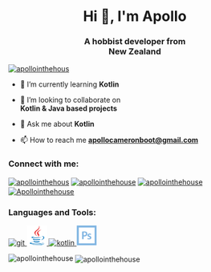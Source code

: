 <h1 align="center">Hi 👋, I'm Apollo</h1>
<h3 align="center">A hobbist developer from <br>
New Zealand</h3>

<p align="left"> <a href="https://twitter.com/apollointhehous" target="blank"><img src="https://img.shields.io/twitter/follow/apollointhehous?logo=twitter&style=for-the-badge" alt="apollointhehous" /></a> </p>

- 🌱 I’m currently learning **Kotlin**

- 👯 I’m looking to collaborate on<br> **Kotlin & Java based projects**

- 💬 Ask me about **Kotlin**

- 📫 How to reach me **apollocameronboot@gmail.com**

<h3 align="left">Connect with me:</h3>
<p align="left">
<a href="https://twitter.com/apollointhehous" target="blank"><img align="center" src="https://raw.githubusercontent.com/rahuldkjain/github-profile-readme-generator/master/src/images/icons/Social/twitter.svg" alt="apollointhehous" height="30" width="40" /></a>
<a href="https://www.youtube.com/c/apollointhehouse" target="blank"><img align="center" src="https://raw.githubusercontent.com/rahuldkjain/github-profile-readme-generator/master/src/images/icons/Social/youtube.svg" alt="apollointhehouse" height="30" width="40" /></a>
<a href="https://www.leetcode.com/apollointhehouse" target="blank"><img align="center" src="https://raw.githubusercontent.com/rahuldkjain/github-profile-readme-generator/master/src/images/icons/Social/leet-code.svg" alt="apollointhehouse" height="30" width="40" /></a>
<a href="https://discord.gg/Apollointhehouse" target="blank"><img align="center" src="https://raw.githubusercontent.com/rahuldkjain/github-profile-readme-generator/master/src/images/icons/Social/discord.svg" alt="Apollointhehouse" height="30" width="40" /></a>
</p>

<h3 align="left">Languages and Tools:</h3>
<p align="left"> <a href="https://git-scm.com/" target="_blank" rel="noreferrer"> <img src="https://www.vectorlogo.zone/logos/git-scm/git-scm-icon.svg" alt="git" width="40" height="40"/> </a> <a href="https://www.java.com" target="_blank" rel="noreferrer"> <img src="https://raw.githubusercontent.com/devicons/devicon/master/icons/java/java-original.svg" alt="java" width="40" height="40"/> </a> <a href="https://kotlinlang.org" target="_blank" rel="noreferrer"> <img src="https://www.vectorlogo.zone/logos/kotlinlang/kotlinlang-icon.svg" alt="kotlin" width="40" height="40"/> </a> <a href="https://www.photoshop.com/en" target="_blank" rel="noreferrer"> <img src="https://raw.githubusercontent.com/devicons/devicon/master/icons/photoshop/photoshop-line.svg" alt="photoshop" width="40" height="40"/> </a> </p>

<p><img align="left" src="https://github-readme-stats-one-orcin.vercel.app/api/top-langs?username=apollointhehouse&show_icons=true&theme=tokyonight&locale=en&layout=compact" alt="apollointhehouse" /></p>

<p>&nbsp;<img align="center" src="https://github-readme-stats-one-orcin.vercel.app/api?username=apollointhehouse&show_icons=true&theme=tokyonight&locale=en" alt="apollointhehouse" /></p>
